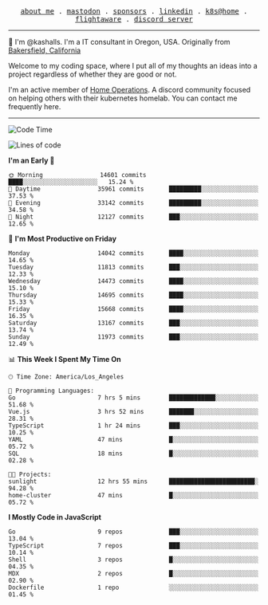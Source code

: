 <p align="center">
  <samp>
    <a href="https://jordanjones.org/">about me</a> .
    <a rel="me" href="https://mastodon.social/@kashall">mastodon</a> .
    <a href="https://github.com/sponsors/kashalls">sponsors</a> .
    <a href="https://linkedin.com/in/jordpjones">linkedin</a> .
    <a href="https://github.com/kashalls/home-cluster">k8s@home</a> .
    <a href="https://flightaware.com/adsb/stats/user/kashalls">flightaware</a> .
    <a href="https://discord.gg/V2WrCfqba9">discord server</a>
  </samp>
</p>

----------------------------------------------------------------

:wave: I'm @kashalls. I'm a IT consultant in Oregon, USA. Originally from [Bakersfield, California](https://maps.app.goo.gl/QQMtywTWghpXB6Tu6)

Welcome to my coding space, where I put all of my thoughts an ideas into a project regardless of whether they are good or not.

I'm an active member of [Home Operations](https://discord.gg/home-operations). A discord community focused on helping others with their kubernetes homelab. You can contact me frequently here.

----------------------------------------------------------------
<!--START_SECTION:waka-->
![Code Time](http://img.shields.io/badge/Code%20Time-2%2C300%20hrs%2028%20mins-blue)

![Lines of code](https://img.shields.io/badge/From%20Hello%20World%20I%27ve%20Written-12.3%20million%20lines%20of%20code-blue)

**I'm an Early 🐤** 

```text
🌞 Morning                14601 commits       ████░░░░░░░░░░░░░░░░░░░░░   15.24 % 
🌆 Daytime                35961 commits       █████████░░░░░░░░░░░░░░░░   37.53 % 
🌃 Evening                33142 commits       █████████░░░░░░░░░░░░░░░░   34.58 % 
🌙 Night                  12127 commits       ███░░░░░░░░░░░░░░░░░░░░░░   12.65 % 
```
📅 **I'm Most Productive on Friday** 

```text
Monday                   14042 commits       ████░░░░░░░░░░░░░░░░░░░░░   14.65 % 
Tuesday                  11813 commits       ███░░░░░░░░░░░░░░░░░░░░░░   12.33 % 
Wednesday                14473 commits       ████░░░░░░░░░░░░░░░░░░░░░   15.10 % 
Thursday                 14695 commits       ████░░░░░░░░░░░░░░░░░░░░░   15.33 % 
Friday                   15668 commits       ████░░░░░░░░░░░░░░░░░░░░░   16.35 % 
Saturday                 13167 commits       ███░░░░░░░░░░░░░░░░░░░░░░   13.74 % 
Sunday                   11973 commits       ███░░░░░░░░░░░░░░░░░░░░░░   12.49 % 
```


📊 **This Week I Spent My Time On** 

```text
🕑︎ Time Zone: America/Los_Angeles

💬 Programming Languages: 
Go                       7 hrs 5 mins        █████████████░░░░░░░░░░░░   51.68 % 
Vue.js                   3 hrs 52 mins       ███████░░░░░░░░░░░░░░░░░░   28.31 % 
TypeScript               1 hr 24 mins        ███░░░░░░░░░░░░░░░░░░░░░░   10.25 % 
YAML                     47 mins             █░░░░░░░░░░░░░░░░░░░░░░░░   05.72 % 
SQL                      18 mins             █░░░░░░░░░░░░░░░░░░░░░░░░   02.28 % 

🐱‍💻 Projects: 
sunlight                 12 hrs 55 mins      ████████████████████████░   94.28 % 
home-cluster             47 mins             █░░░░░░░░░░░░░░░░░░░░░░░░   05.72 % 
```

**I Mostly Code in JavaScript** 

```text
Go                       9 repos             ███░░░░░░░░░░░░░░░░░░░░░░   13.04 % 
TypeScript               7 repos             ███░░░░░░░░░░░░░░░░░░░░░░   10.14 % 
Shell                    3 repos             █░░░░░░░░░░░░░░░░░░░░░░░░   04.35 % 
MDX                      2 repos             █░░░░░░░░░░░░░░░░░░░░░░░░   02.90 % 
Dockerfile               1 repo              ░░░░░░░░░░░░░░░░░░░░░░░░░   01.45 % 
```




<!--END_SECTION:waka-->